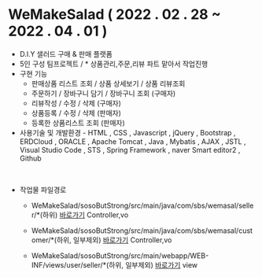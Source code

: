 # WeMakeSalad ( 2022 . 02 . 28 ~ 2022 . 04 . 01 )

- D.I.Y 샐러드 구매 & 판매 플랫폼
- 5인 구성 팀프로젝트 / * 상품관리,주문,리뷰 파트 맡아서 작업진행
- 구현 기능
    - 판매상품 리스트 조회 / 상품 상세보기 / 상품 리뷰조회
    - 주문하기 / 장바구니 담기 / 장바구니 조회 (구매자)
    - 리뷰작성 / 수정 / 삭제 (구매자)
    - 상품등록 / 수정 / 삭제 (판매자)
    - 등록한 상품리스트 조회 (판매자)
- 사용기술 및 개발환경 - HTML , CSS , Javascript , jQuery , Bootstrap , ERDCloud , ORACLE , Apache Tomcat , Java , Mybatis , AJAX , JSTL , Visual Studio Code , STS , Spring Framework , naver Smart editor2 , Github

<br>

- 작업물 파일경로
    - WeMakeSalad/sosoButStrong/src/main/java/com/sbs/wemasal/seller/*(하위) <a href="https://github.com/JM261/WeMakeSalad/tree/master/sosoButStrong/src/main/java/com/sbs/wemasal/seller">바로가기</a> Controller,vo
    - WeMakeSalad/sosoButStrong/src/main/java/com/sbs/wemasal/customer/*(하위, 일부제외) <a href="https://github.com/JM261/WeMakeSalad/tree/master/sosoButStrong/src/main/java/com/sbs/wemasal/customer">바로가기</a> Controller,vo
    
    - WeMakeSalad/sosoButStrong/src/main/webapp/WEB-INF/views/user/seller/*(하위, 일부제외) <a href="https://github.com/JM261/WeMakeSalad/tree/master/sosoButStrong/src/main/webapp/WEB-INF/views/user/seller">바로가기</a> view
